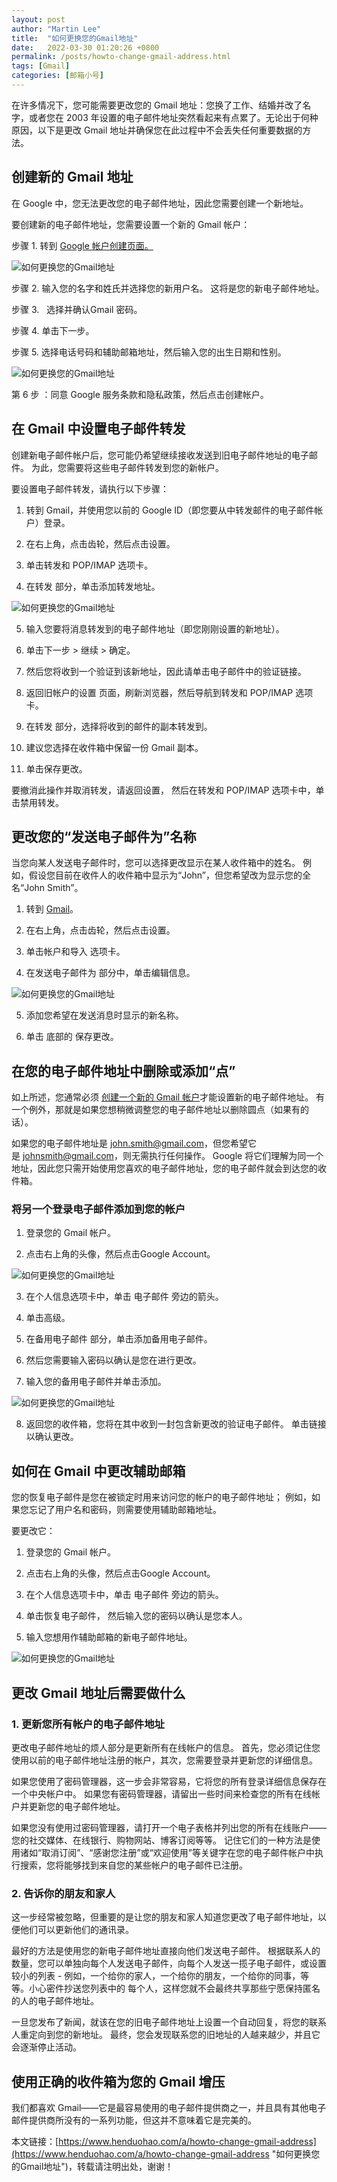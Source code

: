 ```yaml
---
layout: post  
author: "Martin Lee"  
title:  "如何更换您的Gmail地址"  
date:   2022-03-30 01:20:26 +0800  
permalink: /posts/howto-change-gmail-address.html  
tags: [Gmail]  
categories: [邮箱小号]  
---
```

在许多情况下，您可能需要更改您的 Gmail 地址：您换了工作、结婚并改了名字，或者您在 2003 年设置的电子邮件地址突然看起来有点累了。无论出于何种原因，以下是更改 Gmail 地址并确保您在此过程中不会丢失任何重要数据的方法。

## 创建新的 Gmail 地址

在 Google 中，您无法更改您的电子邮件地址，因此您需要创建一个新地址。

要创建新的电子邮件地址，您需要设置一个新的 Gmail 帐户：

步骤 1. 转到 [Google 帐户创建页面。](https://accounts.google.com/SignUp)

![如何更换您的Gmail地址](https://p3-juejin.byteimg.com/tos-cn-i-k3u1fbpfcp/af602bf5144848fe936b50a5b8d11989~tplv-k3u1fbpfcp-zoom-1.image)

步骤 2. 输入您的名字和姓氏并选择您的新用户名。 这将是您的新电子邮件地址。

步骤 3.   选择并确认Gmail 密码。

步骤 4. 单击下一步。

步骤 5. 选择电话号码和辅助邮箱地址，然后输入您的出生日期和性别。

![如何更换您的Gmail地址](https://p3-juejin.byteimg.com/tos-cn-i-k3u1fbpfcp/1eb57edbdc454f76817e2260c320fec6~tplv-k3u1fbpfcp-zoom-1.image)

第 6 步 ：同意 Google 服务条款和隐私政策，然后点击创建帐户。

## 在 Gmail 中设置电子邮件转发

创建新电子邮件帐户后，您可能仍希望继续接收发送到旧电子邮件地址的电子邮件。 为此，您需要将这些电子邮件转发到您的新帐户。

要设置电子邮件转发，请执行以下步骤：

1. 转到 Gmail，并使用您以前的 Google ID（即您要从中转发邮件的电子邮件帐户）登录。

2. 在右上角，点击齿轮，然后点击设置。

3. 单击转发和 POP/IMAP 选项卡。

4. 在转发 部分，单击添加转发地址。

![如何更换您的Gmail地址](https://p3-juejin.byteimg.com/tos-cn-i-k3u1fbpfcp/45e98c60953647ec9a4b977e7742038e~tplv-k3u1fbpfcp-zoom-1.image)

5. 输入您要将消息转发到的电子邮件地址（即您刚刚设置的新地址）。

6. 单击下一步 > 继续 > 确定。

7. 然后您将收到一个验证到该新地址，因此请单击电子邮件中的验证链接。

8. 返回旧帐户的设置 页面，刷新浏览器，然后导航到转发和 POP/IMAP 选项卡。

9. 在转发 部分，选择将收到的邮件的副本转发到。

10. 建议您选择在收件箱中保留一份 Gmail 副本。

11. 单击保存更改。

要撤消此操作并取消转发，请返回设置， 然后在转发和 POP/IMAP 选项卡中，单击禁用转发。 


## 更改您的“发送电子邮件为”名称

当您向某人发送电子邮件时，您可以选择更改显示在某人收件箱中的姓名。 例如，假设您目前在收件人的收件箱中显示为“John”，但您希望改为显示您的全名“John Smith”。

1. 转到 [Gmail](https://mail.google.com/)。

2. 在右上角，点击齿轮，然后点击设置。

3. 单击帐户和导入 选项卡。

4. 在发送电子邮件为 部分中，单击编辑信息。 

![如何更换您的Gmail地址](https://p3-juejin.byteimg.com/tos-cn-i-k3u1fbpfcp/cb3c1fdaa1134cc9b4c5a2c540eb9eb5~tplv-k3u1fbpfcp-zoom-1.image)

5. 添加您希望在发送消息时显示的新名称。

6. 单击 底部的 保存更改。

## 在您的电子邮件地址中删除或添加“点”

如上所述，您通常必须 [创建一个新的 Gmail 帐户](https://www.henduohao.com/a/register-a-gmail)才能设置新的电子邮件地址。 有一个例外，那就是如果您想稍微调整您的电子邮件地址以删除圆点（如果有的话）。

如果您的电子邮件地址是 <john.smith@gmail.com>，但您希望它是 <johnsmith@gmail.com>，则无需执行任何操作。 Google 将它们理解为同一个地址，因此您只需开始使用您喜欢的电子邮件地址，您的电子邮件就会到达您的收件箱。

### 将另一个登录电子邮件添加到您的帐户

1. 登录您的 Gmail 帐户。

2. 点击右上角的头像，然后点击Google Account。 

![如何更换您的Gmail地址](https://p3-juejin.byteimg.com/tos-cn-i-k3u1fbpfcp/2e0cea1b2f92432b823646ebad62cf7c~tplv-k3u1fbpfcp-zoom-1.image)

3. 在个人信息选项卡中，单击 电子邮件 旁边的箭头。

4. 单击高级。

5. 在备用电子邮件 部分，单击添加备用电子邮件。

6. 然后您需要输入密码以确认是您在进行更改。

7. 输入您的备用电子邮件并单击添加。

![如何更换您的Gmail地址](https://p3-juejin.byteimg.com/tos-cn-i-k3u1fbpfcp/6734390e2e6044499299caaba28ca8a0~tplv-k3u1fbpfcp-zoom-1.image)

8. 返回您的收件箱，您将在其中收到一封包含新更改的验证电子邮件。 单击链接以确认更改。

## 如何在 Gmail 中更改辅助邮箱

您的恢复电子邮件是您在被锁定时用来访问您的帐户的电子邮件地址； 例如，如果您忘记了用户名和密码，则需要使用辅助邮箱地址。

要更改它：

1. 登录您的 Gmail 帐户。

2. 点击右上角的头像，然后点击Google Account。

3. 在个人信息选项卡中，单击 电子邮件 旁边的箭头。

4. 单击恢复电子邮件， 然后输入您的密码以确认是您本人。

5. 输入您想用作辅助邮箱的新电子邮件地址。

![如何更换您的Gmail地址](https://p3-juejin.byteimg.com/tos-cn-i-k3u1fbpfcp/daa1415e9f30493d833bf85c7291318f~tplv-k3u1fbpfcp-zoom-1.image)

## 更改 Gmail 地址后需要做什么

### 1. 更新您所有帐户的电子邮件地址

更改电子邮件地址的烦人部分是更新所有在线帐户的信息。 首先，您必须记住您使用以前的电子邮件地址注册的帐户，其次，您需要登录并更新您的详细信息。

如果您使用了密码管理器，这一步会非常容易，它将您的所有登录详细信息保存在一个中央帐户中。 如果您有密码管理器，请留出一些时间来检查您的所有在线帐户并更新您的电子邮件地址。

如果您没有使用过密码管理器，请打开一个电子表格并列出您的所有在线账户——您的社交媒体、在线银行、购物网站、博客订阅等等。 记住它们的一种方法是使用诸如“取消订阅”、“感谢您注册”或“欢迎使用”等关键字在您的电子邮件帐户中执行搜索，您将能够找到来自您的某些帐户的电子邮件已注册。

### 2. 告诉你的朋友和家人

这一步经常被忽略，但重要的是让您的朋友和家人知道您更改了电子邮件地址，以便他们可以更新他们的通讯录。

最好的方法是使用您的新电子邮件地址直接向他们发送电子邮件。 根据联系人的数量，您可以单独向每个人发送电子邮件，向每个人发送一揽子电子邮件，或设置较小的列表 - 例如，一个给你的家人，一个给你的朋友，一个给你的同事，等等。小心密件抄送您列表中的 每个人，这样您就不会最终共享那些宁愿保持匿名的人的电子邮件地址。

一旦您发布了新闻，就该在您的旧电子邮件地址上设置一个自动回复，将您的联系人重定向到您的新地址。 最终，您会发现联系您的旧地址的人越来越少，并且它会逐渐停止活动。

## 使用正确的收件箱为您的 Gmail 增压

我们都喜欢 Gmail——它是最容易使用的电子邮件提供商之一，并且具有其他电子邮件提供商所没有的一系列功能，但这并不意味着它是完美的。 

本文链接：[https://www.henduohao.com/a/howto-change-gmail-address](https://www.henduohao.com/a/howto-change-gmail-address "如何更换您的Gmail地址")，转载请注明出处，谢谢！